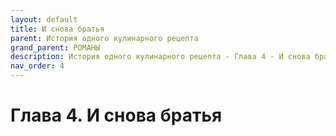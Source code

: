 ```yaml
---
layout: default
title: И снова братья
parent: История одного кулинарного рецепта
grand_parent: РОМАНЫ
description: История одного кулинарного рецепта - Глава 4 - И снова братья
nav_order: 4
---
```


#  Глава 4. И снова братья

